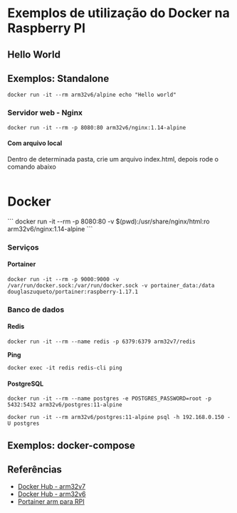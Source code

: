 # Exemplos de utilização do Docker na Raspberry PI

## Hello World

## Exemplos: Standalone
```
docker run -it --rm arm32v6/alpine echo "Hello world"
```

### Servidor web - Nginx
```
docker run -it --rm -p 8080:80 arm32v6/nginx:1.14-alpine
```

#### Com arquivo local

Dentro de determinada pasta, crie um arquivo index.html, depois rode o comando abaixo
```html
```
<!DOCTYPE html>
<html lang="en">
<head>
    <meta charset="UTF-8">
    <meta name="viewport" content="width=device-width, initial-scale=1.0">
    <meta http-equiv="X-UA-Compatible" content="ie=edge">
    <title>Docker on Raspberry</title>
</head>
<body>
    <h1>Docker</h1>
</body>
</html>
```
docker run -it --rm -p 8080:80 -v $(pwd):/usr/share/nginx/html:ro arm32v6/nginx:1.14-alpine
```

### Serviços

#### Portainer
```
docker run -it --rm -p 9000:9000 -v /var/run/docker.sock:/var/run/docker.sock -v portainer_data:/data douglaszuqueto/portainer:raspberry-1.17.1
```

### Banco de dados

#### Redis
```
docker run -it --rm --name redis -p 6379:6379 arm32v7/redis
```

**Ping**
```
docker exec -it redis redis-cli ping
```

#### PostgreSQL
```
docker run -it --rm --name postgres -e POSTGRES_PASSWORD=root -p 5432:5432 arm32v6/postgres:11-alpine
```

```
docker run -it --rm arm32v6/postgres:11-alpine psql -h 192.168.0.150 -U postgres
```

## Exemplos: docker-compose

## Referências

- [Docker Hub - arm32v7](https://hub.docker.com/r/arm32v7/)
- [Docker Hub - arm32v6](https://hub.docker.com/r/arm32v6/)
- [Portainer arm para RPI](https://github.com/douglaszuqueto/portainer-arm)